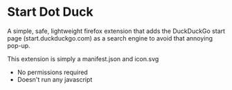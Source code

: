 # Start Dot Duck

A simple, safe, lightweight firefox extension that adds the DuckDuckGo start page (start.duckduckgo.com) as a search engine to avoid that annoying pop-up.

This extension is simply a manifest.json and icon.svg
- No permissions required
- Doesn't run any javascript
